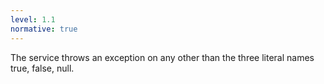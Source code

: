 ```yaml
---
level: 1.1
normative: true
---
```


The service throws an exception on any other than the three literal names true, false, null.